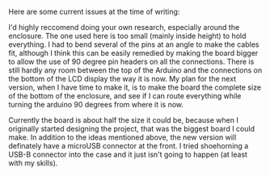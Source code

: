 Here are some current issues at the time of writing:

I'd highly reccomend doing your own research, especially around the enclosure.  The one used here is too small (mainly inside height) to hold everything.  I had to bend several of the pins at an angle to make the cables fit, although I think this can be easily remedied by making the board bigger to allow the use of 90 degree pin headers on all the connections.  There is still hardly any room between the top of the Arduino and the connections on the bottom of the LCD display the way it is now.  My plan for the next version, when I have time to make it, is to make the board the complete size of the bottom of the enclosure, and see if I can route everything while turning the arduino 90 degrees from where it is now.

Currently the board is about half the size it could be, because when I originally started designing the project, that was the biggest board I could make.  In addition to the ideas mentioned above, the new version will definately have a microUSB connector at the front.  I tried shoehorning a USB-B connector into the case and it just isn't going to happen (at least with my skills).
